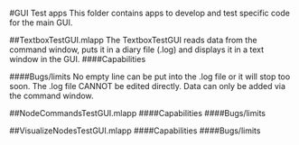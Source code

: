 #GUI Test apps
This folder contains apps to develop and test specific code for the main GUI.

##TextboxTestGUI.mlapp
The TextboxTestGUI reads data from the command window, puts it in a diary file (.log) and displays it in a text window in the GUI.
####Capabilities

####Bugs/limits
No empty line can be put into the .log file or it will stop too soon.
The .log file CANNOT be edited directly. Data can only be added via the command window.

##NodeCommandsTestGUI.mlapp
####Capabilities
####Bugs/limits

##VisualizeNodesTestGUI.mlapp
####Capabilities
####Bugs/limits
